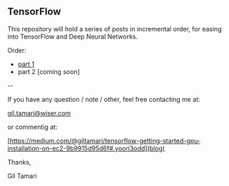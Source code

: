## TensorFlow

This repository will hold a series of posts in incremental order, for easing into TensorFlow and Deep Neural Networks.

Order:

* [part 1 ](https://github.com/USF-ML2/TensorFlow/blob/master/TF_part_1.md)
* part 2 [coming soon]

--

If you have any question / note / other, feel free contacting me at:

gil.tamari@wiser.com 
 
or commentig at: 

[https://medium.com/@giltamari/tensorflow-getting-started-gpu-installation-on-ec2-9b9915d95d6f#.yoori3odd](blog)


Thanks,
	

Gil Tamari